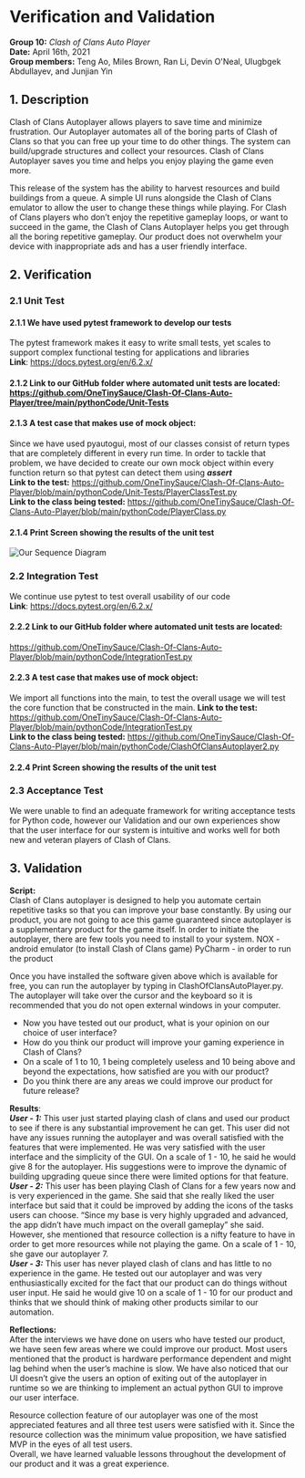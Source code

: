 # Verification and Validation

**Group 10:** _Clash of Clans Auto Player_\
**Date:** April 16th, 2021\
**Group members:** Teng Ao, Miles Brown, Ran Li, Devin O'Neal, Ulugbgek Abdullayev, and Junjian Yin

## 1. Description

Clash of Clans Autoplayer allows players to save time and minimize frustration. Our Autoplayer automates all of the boring parts of Clash of Clans so that you can free up your time to do other things. The system can build/upgrade structures and collect your resources. Clash of Clans Autoplayer saves you time and helps you enjoy playing the game even more.

This release of the system has the ability to harvest resources and build buildings from a queue. A simple UI runs alongside the Clash of Clans emulator to allow the user to change these things while playing. For Clash of Clans players who don’t enjoy the repetitive gameplay loops, or want to succeed in the game, the Clash of Clans Autoplayer helps you get through all the boring repetitive gameplay. Our product does not overwhelm your device with inappropriate ads and has a user friendly interface.

## 2. Verification

### 2.1 Unit Test
####   2.1.1 We have used pytest framework to develop our tests<br> 
  The pytest framework makes it easy to write small tests, yet scales to support complex functional testing for applications and libraries\
  **Link**: https://docs.pytest.org/en/6.2.x/
####   2.1.2 Link to our GitHub folder where automated unit tests are located: <br> https://github.com/OneTinySauce/Clash-Of-Clans-Auto-Player/tree/main/pythonCode/Unit-Tests
####   2.1.3 A test case that makes use of mock object:
  Since we have used pyautogui, most of our classes consist of return types that are completely different in every run time. In order to tackle that problem, we have decided to create our own mock object within every function return so that pytest can detect them using ***assert*** <br>
  **Link to the test:** https://github.com/OneTinySauce/Clash-Of-Clans-Auto-Player/blob/main/pythonCode/Unit-Tests/PlayerClassTest.py <br>
  **Link to the class being tested:** https://github.com/OneTinySauce/Clash-Of-Clans-Auto-Player/blob/main/pythonCode/PlayerClass.py
####   2.1.4 Print Screen showing the results of the unit test
![Our Sequence Diagram](https://github.com/OneTinySauce/Clash-Of-Clans-Auto-Player/blob/main/mscScreenShots/Capture.PNG)

### 2.2 Integration Test<br> 
  We continue use pytest to test overall usability of our code\
  **Link**: https://docs.pytest.org/en/6.2.x/
####   2.2.2 Link to our GitHub folder where automated unit tests are located: <br>
https://github.com/OneTinySauce/Clash-Of-Clans-Auto-Player/blob/main/pythonCode/IntegrationTest.py

####   2.2.3 A test case that makes use of mock object:
  We import all functions into the main, to test the overall usage we will test the core function that be constructed in the main.
  **Link to the test:** https://github.com/OneTinySauce/Clash-Of-Clans-Auto-Player/blob/main/pythonCode/IntegrationTest.py <br>
  **Link to the class being tested:** https://github.com/OneTinySauce/Clash-Of-Clans-Auto-Player/blob/main/pythonCode/ClashOfClansAutoplayer2.py <br>
  
####   2.2.4 Print Screen showing the results of the unit test


### 2.3 Acceptance Test

We were unable to find an adequate framework for writing acceptance tests for Python code, however our Validation and our own experiences show that the user interface for our system is intuitive and works well for both new and veteran players of Clash of Clans.

## 3. Validation
**Script:**\
Clash of Clans autoplayer is designed to help you automate certain repetitive tasks so that you can improve your base constantly. By using our product, you are not going to ace this game guaranteed since autoplayer is a supplementary product for the game itself.
In order to initiate the autoplayer, there are few tools you need to install to your system.
NOX - android emulator (to install Clash of Clans game)
PyCharm - in order to run the product

Once you have installed the software given above which is available for free, you can run the autoplayer by typing in ClashOfClansAutoPlayer.py. The autoplayer will take over the cursor and the keyboard so it is recommended that you do not open external windows in your computer. 

- Now you have tested out our product, what is your opinion on our choice of user interface?
- How do you think our product will improve your gaming experience in Clash of Clans?
- On a scale of 1 to 10, 1 being completely useless and 10 being above and beyond the expectations, how satisfied are you with our product?
- Do you think there are any areas we could improve our product for future release?

**Results**:<br>
***User - 1:***
This user just started playing clash of clans and used our product to see if there is any substantial improvement he can get. This user did not have any issues running the autoplayer and was overall satisfied with the features that were implemented. He was very satisfied with the user interface and the simplicity of the GUI. On a scale of 1 - 10, he said he would give 8 for the autoplayer. His suggestions were to improve the dynamic of building upgrading queue since there were limited options for that feature.<br>
***User - 2:***
This user has been playing Clash of Clans for a few years now and is very experienced in the game. She said that she really liked the user interface but said that it could be improved by adding the icons of the tasks users can choose. “Since my base is very highly upgraded and advanced, the app didn’t have much impact on the overall gameplay” she said. However, she mentioned that resource collection is a nifty feature to have in order to get more resources while not playing the game. On a scale of 1 - 10, she gave our autoplayer 7.<br>
***User - 3:***
This user has never played clash of clans and has little to no experience in the game. He tested out our autoplayer and was very enthusiastically excited for the fact that our product can do things without user input. He said he would give 10 on a scale of 1 - 10 for our product and thinks that we should think of making other products similar to our automation.

**Reflections:**<br>
After the interviews we have done on users who have tested our product, we have seen few areas where we could improve our product. Most users mentioned that the product is hardware performance dependent and might lag behind when the user’s machine is slow. We have also noticed that our UI doesn’t give the users an option of exiting out of the autoplayer in runtime so we are thinking to implement an actual python GUI to improve our user interface.<br>

Resource collection feature of our autoplayer was one of the most appreciated features and all three test users were satisfied with it. Since the resource collection was the minimum value proposition, we have satisfied MVP in the eyes of all test users.<br>
Overall, we have learned valuable lessons throughout the development of our product and it was a great experience.

